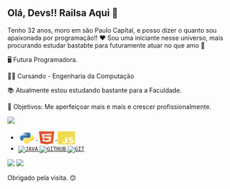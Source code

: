 ## Olá, Devs!! Railsa Aqui 🖖

Tenho 32 anos, moro em são Paulo Capital, e posso dizer o quanto sou apaixonada por programação!! ❤
Sou uma iniciante nesse universo, mais procurando estudar bastabte para futuramente atuar no que amo 🥰

🖥  Futura Programadora.

👩‍🎓  Cursando - Engenharia da Computação

📚  Atualmente estou estudando bastante para a Faculdade.

:pushpin:  Objetivos: Me aperfeiçoar mais e mais e crescer profissionalmente.

<a href="https://github.com/railsacordeiro">
<img height="180em" src="https://github-readme-stats.vercel.app/api?username=railsacordeiro&show_icons=true&theme=dark&include_all_commits=true&count_private=true"/>

- <img align="center" alt="Ray-Python" height="30" width="40" src="https://raw.githubusercontent.com/devicons/devicon/master/icons/python/python-original.svg">
  <img align="center" alt="Ray-HTML" height="30" width="40" src="https://raw.githubusercontent.com/devicons/devicon/master/icons/html5/html5-original.svg">
  <img align="center" alt="Ray-Js" height="30" width="40" src="https://raw.githubusercontent.com/devicons/devicon/master/icons/javascript/javascript-plain.svg">
- <code><img width="30px" src="https://cdn.jsdelivr.net/gh/devicons/devicon/icons/java/java-original.svg" title = "JAVA"/></code>
<code><img width="30px" src="https://cdn.jsdelivr.net/gh/devicons/devicon/icons/github/github-original.svg" title = "GITHUB"/></code>
<code><img width="30px" src="https://cdn.jsdelivr.net/gh/devicons/devicon/icons/git/git-original.svg" title = "GIT"/></code>

<div> 

<a href = "mailto:railsacordeiro@gmail.com"><img src="https://img.shields.io/badge/-Gmail-%23333?style=for-the-badge&logo=gmail&logoColor=white" target="_blank"></a>
<a href="https://www.linkedin.com/in/railsa-cordeiro-29253017a/" target="_blank"><img src="https://img.shields.io/badge/-LinkedIn-%230077B5?style=for-the-badge&logo=linkedin&logoColor=white" target="_blank"></a> 

</div>


Obrigado pela visita. 😊

